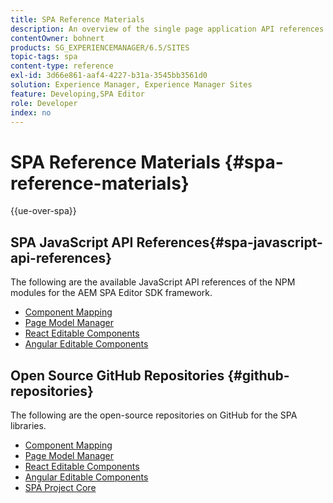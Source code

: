 ```yaml
---
title: SPA Reference Materials
description: An overview of the single page application API references and source code repositories
contentOwner: bohnert
products: SG_EXPERIENCEMANAGER/6.5/SITES
topic-tags: spa
content-type: reference
exl-id: 3d66e861-aaf4-4227-b31a-3545bb3561d0
solution: Experience Manager, Experience Manager Sites
feature: Developing,SPA Editor
role: Developer
index: no
---
```


# SPA Reference Materials {#spa-reference-materials}

{{ue-over-spa}}

## SPA JavaScript API References{#spa-javascript-api-references}

The following are the available JavaScript API references of the NPM modules for the AEM SPA Editor SDK framework.

* [Component Mapping](https://www.npmjs.com/package/@adobe/aem-spa-component-mapping)
* [Page Model Manager](https://www.npmjs.com/package/@adobe/aem-spa-model-manager)
* [React Editable Components](https://www.npmjs.com/package/@adobe/aem-react-editable-components)
* [Angular Editable Components](https://www.npmjs.com/package/@adobe/aem-angular-editable-components)

## Open Source GitHub Repositories {#github-repositories}

The following are the open-source repositories on GitHub for the SPA libraries.

* [Component Mapping](https://github.com/adobe/aem-spa-component-mapping)
* [Page Model Manager](https://github.com/adobe/aem-spa-page-model-manager)
* [React Editable Components](https://github.com/adobe/aem-react-editable-components)
* [Angular Editable Components](https://github.com/adobe/aem-angular-editable-components)
* [SPA Project Core](https://github.com/adobe/aem-spa-project-core)
